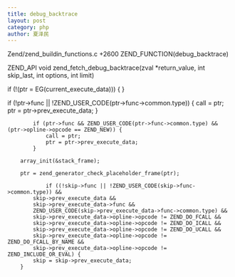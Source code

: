 ```yaml
---
title: debug_backtrace
layout: post
category: php
author: 夏泽民
---
```

Zend/zend_buildin_functions.c +2600
ZEND_FUNCTION(debug_backtrace)

ZEND_API void zend_fetch_debug_backtrace(zval *return_value, int skip_last, int options, int limit) 
<!-- more -->
if (!(ptr = EG(current_execute_data))) {
}

if (!ptr->func || !ZEND_USER_CODE(ptr->func->common.type)) {
		call = ptr;
		ptr = ptr->prev_execute_data;
}

			if (ptr->func && ZEND_USER_CODE(ptr->func->common.type) && (ptr->opline->opcode == ZEND_NEW)) {
				call = ptr;
				ptr = ptr->prev_execute_data;
			}
			
		array_init(&stack_frame);

		ptr = zend_generator_check_placeholder_frame(ptr);
		
				if ((!skip->func || !ZEND_USER_CODE(skip->func->common.type)) &&
		    skip->prev_execute_data &&
		    skip->prev_execute_data->func &&
		    ZEND_USER_CODE(skip->prev_execute_data->func->common.type) &&
		    skip->prev_execute_data->opline->opcode != ZEND_DO_FCALL &&
		    skip->prev_execute_data->opline->opcode != ZEND_DO_ICALL &&
		    skip->prev_execute_data->opline->opcode != ZEND_DO_UCALL &&
		    skip->prev_execute_data->opline->opcode != ZEND_DO_FCALL_BY_NAME &&
		    skip->prev_execute_data->opline->opcode != ZEND_INCLUDE_OR_EVAL) {
			skip = skip->prev_execute_data;
		}